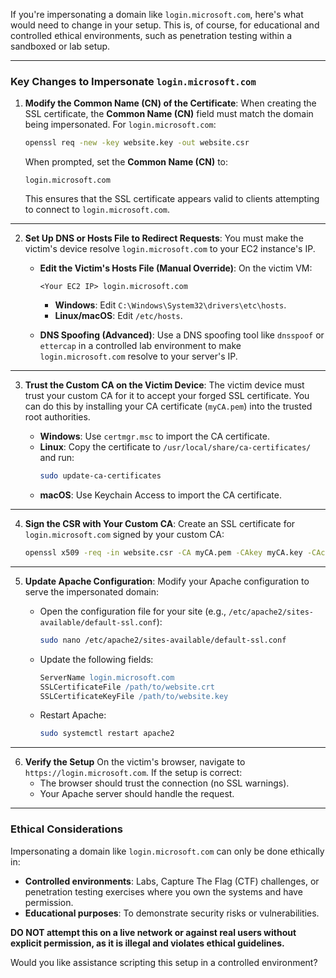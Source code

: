 If you're impersonating a domain like `login.microsoft.com`, here's what would need to change in your setup. This is, of course, for educational and controlled ethical environments, such as penetration testing within a sandboxed or lab setup.

---

### **Key Changes to Impersonate `login.microsoft.com`**

1. **Modify the Common Name (CN) of the Certificate**:
   When creating the SSL certificate, the **Common Name (CN)** field must match the domain being impersonated. For `login.microsoft.com`:

   ```bash
   openssl req -new -key website.key -out website.csr
   ```

   When prompted, set the **Common Name (CN)** to:
   ```
   login.microsoft.com
   ```

   This ensures that the SSL certificate appears valid to clients attempting to connect to `login.microsoft.com`.

---

2. **Set Up DNS or Hosts File to Redirect Requests**:
   You must make the victim's device resolve `login.microsoft.com` to your EC2 instance's IP.

   - **Edit the Victim's Hosts File (Manual Override)**:
     On the victim VM:
     ```plaintext
     <Your EC2 IP> login.microsoft.com
     ```
     - **Windows**: Edit `C:\Windows\System32\drivers\etc\hosts`.
     - **Linux/macOS**: Edit `/etc/hosts`.

   - **DNS Spoofing (Advanced)**:
     Use a DNS spoofing tool like `dnsspoof` or `ettercap` in a controlled lab environment to make `login.microsoft.com` resolve to your server's IP.

---

3. **Trust the Custom CA on the Victim Device**:
   The victim device must trust your custom CA for it to accept your forged SSL certificate. You can do this by installing your CA certificate (`myCA.pem`) into the trusted root authorities.

   - **Windows**: Use `certmgr.msc` to import the CA certificate.
   - **Linux**: Copy the certificate to `/usr/local/share/ca-certificates/` and run:
     ```bash
     sudo update-ca-certificates
     ```
   - **macOS**: Use Keychain Access to import the CA certificate.

---

4. **Sign the CSR with Your Custom CA**:
   Create an SSL certificate for `login.microsoft.com` signed by your custom CA:

   ```bash
   openssl x509 -req -in website.csr -CA myCA.pem -CAkey myCA.key -CAcreateserial -out website.crt -days 365 -sha256
   ```

---

5. **Update Apache Configuration**:
   Modify your Apache configuration to serve the impersonated domain:

   - Open the configuration file for your site (e.g., `/etc/apache2/sites-available/default-ssl.conf`):
     ```bash
     sudo nano /etc/apache2/sites-available/default-ssl.conf
     ```

   - Update the following fields:
     ```apache
     ServerName login.microsoft.com
     SSLCertificateFile /path/to/website.crt
     SSLCertificateKeyFile /path/to/website.key
     ```

   - Restart Apache:
     ```bash
     sudo systemctl restart apache2
     ```

---

6. **Verify the Setup**
   On the victim's browser, navigate to `https://login.microsoft.com`. If the setup is correct:
   - The browser should trust the connection (no SSL warnings).
   - Your Apache server should handle the request.

---

### **Ethical Considerations**
Impersonating a domain like `login.microsoft.com` can only be done ethically in:
- **Controlled environments**: Labs, Capture The Flag (CTF) challenges, or penetration testing exercises where you own the systems and have permission.
- **Educational purposes**: To demonstrate security risks or vulnerabilities.

**DO NOT attempt this on a live network or against real users without explicit permission, as it is illegal and violates ethical guidelines.**

Would you like assistance scripting this setup in a controlled environment?

